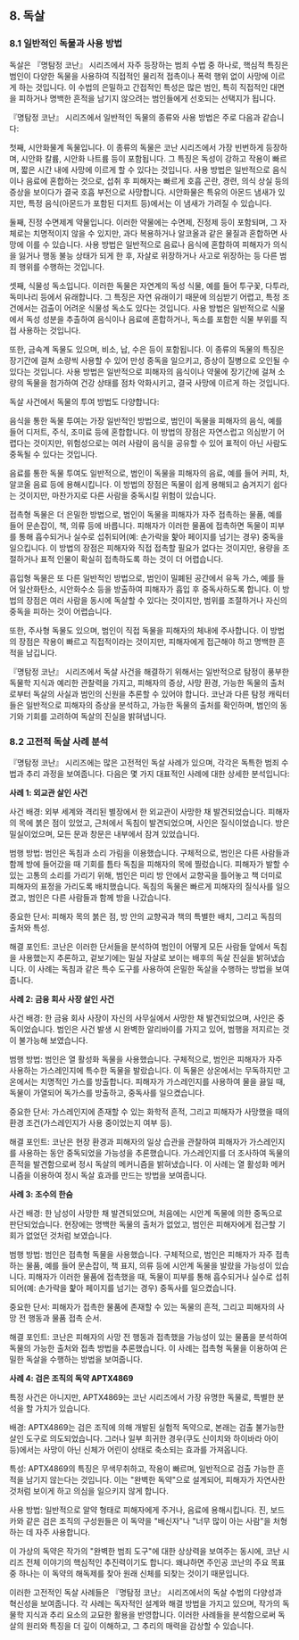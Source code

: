 ## 8. 독살

### 8.1 일반적인 독물과 사용 방법

독살은 『명탐정 코난』 시리즈에서 자주 등장하는 범죄 수법 중 하나로, 핵심적 특징은 범인이 다양한 독물을 사용하여 직접적인 물리적 접촉이나 폭력 행위 없이 사망에 이르게 하는 것입니다. 이 수법의 은밀하고 간접적인 특성은 많은 범인, 특히 직접적인 대면을 피하거나 명백한 흔적을 남기지 않으려는 범인들에게 선호되는 선택지가 됩니다.

『명탐정 코난』 시리즈에서 일반적인 독물의 종류와 사용 방법은 주로 다음과 같습니다:

첫째, 시안화물계 독물입니다. 이 종류의 독물은 코난 시리즈에서 가장 빈번하게 등장하며, 시안화 칼륨, 시안화 나트륨 등이 포함됩니다. 그 특징은 독성이 강하고 작용이 빠르며, 짧은 시간 내에 사망에 이르게 할 수 있다는 것입니다. 사용 방법은 일반적으로 음식이나 음료에 혼합하는 것으로, 섭취 후 피해자는 빠르게 호흡 곤란, 경련, 의식 상실 등의 증상을 보이다가 결국 호흡 부전으로 사망합니다. 시안화물은 특유의 아몬드 냄새가 있지만, 특정 음식(아몬드가 포함된 디저트 등)에서는 이 냄새가 가려질 수 있습니다.

둘째, 진정 수면제계 약물입니다. 이러한 약물에는 수면제, 진정제 등이 포함되며, 그 자체로는 치명적이지 않을 수 있지만, 과다 복용하거나 알코올과 같은 물질과 혼합하면 사망에 이를 수 있습니다. 사용 방법은 일반적으로 음료나 음식에 혼합하여 피해자가 의식을 잃거나 행동 불능 상태가 되게 한 후, 자살로 위장하거나 사고로 위장하는 등 다른 범죄 행위를 수행하는 것입니다.

셋째, 식물성 독소입니다. 이러한 독물은 자연계의 독성 식물, 예를 들어 투구꽃, 다투라, 독미나리 등에서 유래합니다. 그 특징은 자연 유래이기 때문에 의심받기 어렵고, 특정 조건에서는 검출이 어려운 식물성 독소도 있다는 것입니다. 사용 방법은 일반적으로 식물에서 독성 성분을 추출하여 음식이나 음료에 혼합하거나, 독소를 포함한 식물 부위를 직접 사용하는 것입니다.

또한, 금속계 독물도 있으며, 비소, 납, 수은 등이 포함됩니다. 이 종류의 독물의 특징은 장기간에 걸쳐 소량씩 사용할 수 있어 만성 중독을 일으키고, 증상이 질병으로 오인될 수 있다는 것입니다. 사용 방법은 일반적으로 피해자의 음식이나 약물에 장기간에 걸쳐 소량의 독물을 첨가하여 건강 상태를 점차 악화시키고, 결국 사망에 이르게 하는 것입니다.

독살 사건에서 독물의 투여 방법도 다양합니다:

음식을 통한 독물 투여는 가장 일반적인 방법으로, 범인이 독물을 피해자의 음식, 예를 들어 디저트, 주식, 조미료 등에 혼합합니다. 이 방법의 장점은 자연스럽고 의심받기 어렵다는 것이지만, 위험성으로는 여러 사람이 음식을 공유할 수 있어 표적이 아닌 사람도 중독될 수 있다는 것입니다.

음료를 통한 독물 투여도 일반적으로, 범인이 독물을 피해자의 음료, 예를 들어 커피, 차, 알코올 음료 등에 용해시킵니다. 이 방법의 장점은 독물이 쉽게 용해되고 숨겨지기 쉽다는 것이지만, 마찬가지로 다른 사람을 중독시킬 위험이 있습니다.

접촉형 독물은 더 은밀한 방법으로, 범인이 독물을 피해자가 자주 접촉하는 물품, 예를 들어 문손잡이, 책, 의류 등에 바릅니다. 피해자가 이러한 물품에 접촉하면 독물이 피부를 통해 흡수되거나 실수로 섭취되어(예: 손가락을 핥아 페이지를 넘기는 경우) 중독을 일으킵니다. 이 방법의 장점은 피해자와 직접 접촉할 필요가 없다는 것이지만, 용량을 조절하거나 표적 인물이 확실히 접촉하도록 하는 것이 더 어렵습니다.

흡입형 독물은 또 다른 일반적인 방법으로, 범인이 밀폐된 공간에서 유독 가스, 예를 들어 일산화탄소, 시안화수소 등을 방출하여 피해자가 흡입 후 중독사하도록 합니다. 이 방법의 장점은 여러 사람을 동시에 독살할 수 있다는 것이지만, 범위를 조절하거나 자신의 중독을 피하는 것이 어렵습니다.

또한, 주사형 독물도 있으며, 범인이 직접 독물을 피해자의 체내에 주사합니다. 이 방법의 장점은 작용이 빠르고 직접적이라는 것이지만, 피해자에게 접근해야 하고 명백한 흔적을 남깁니다.

『명탐정 코난』 시리즈에서 독살 사건을 해결하기 위해서는 일반적으로 탐정이 풍부한 독물학 지식과 예리한 관찰력을 가지고, 피해자의 증상, 사망 환경, 가능한 독물의 출처로부터 독살의 사실과 범인의 신원을 추론할 수 있어야 합니다. 코난과 다른 탐정 캐릭터들은 일반적으로 피해자의 증상을 분석하고, 가능한 독물의 출처를 확인하며, 범인의 동기와 기회를 고려하여 독살의 진실을 밝혀냅니다.

### 8.2 고전적 독살 사례 분석

『명탐정 코난』 시리즈에는 많은 고전적인 독살 사례가 있으며, 각각은 독특한 범죄 수법과 추리 과정을 보여줍니다. 다음은 몇 가지 대표적인 사례에 대한 상세한 분석입니다:

**사례 1: 외교관 살인 사건**

사건 배경: 외부 세계와 격리된 별장에서 한 외교관이 사망한 채 발견되었습니다. 피해자의 목에 붉은 점이 있었고, 근처에서 독침이 발견되었으며, 사인은 질식이었습니다. 방은 밀실이었으며, 모든 문과 창문은 내부에서 잠겨 있었습니다.

범행 방법: 범인은 독침과 소리 가림을 이용했습니다. 구체적으로, 범인은 다른 사람들과 함께 방에 들어갔을 때 기회를 틈타 독침을 피해자의 목에 찔렀습니다. 피해자가 발할 수 있는 고통의 소리를 가리기 위해, 범인은 미리 방 안에서 교향곡을 틀어놓고 책 더미로 피해자의 표정을 가리도록 배치했습니다. 독침의 독물은 빠르게 피해자의 질식사를 일으켰고, 범인은 다른 사람들과 함께 방을 나갔습니다.

중요한 단서: 피해자 목의 붉은 점, 방 안의 교향곡과 책의 특별한 배치, 그리고 독침의 출처와 특성.

해결 포인트: 코난은 이러한 단서들을 분석하여 범인이 어떻게 모든 사람들 앞에서 독침을 사용했는지 추론하고, 겉보기에는 밀실 자살로 보이는 배후의 독살 진실을 밝혀냈습니다. 이 사례는 독침과 같은 특수 도구를 사용하여 은밀한 독살을 수행하는 방법을 보여줍니다.

**사례 2: 금융 회사 사장 살인 사건**

사건 배경: 한 금융 회사 사장이 자신의 사무실에서 사망한 채 발견되었으며, 사인은 중독이었습니다. 범인은 사건 발생 시 완벽한 알리바이를 가지고 있어, 범행을 저지르는 것이 불가능해 보였습니다.

범행 방법: 범인은 열 활성화 독물을 사용했습니다. 구체적으로, 범인은 피해자가 자주 사용하는 가스레인지에 특수한 독물을 발랐습니다. 이 독물은 상온에서는 무독하지만 고온에서는 치명적인 가스를 방출합니다. 피해자가 가스레인지를 사용하여 물을 끓일 때, 독물이 가열되어 독가스를 방출하고, 중독사를 일으켰습니다.

중요한 단서: 가스레인지에 존재할 수 있는 화학적 흔적, 그리고 피해자가 사망했을 때의 환경 조건(가스레인지가 사용 중이었는지 여부 등).

해결 포인트: 코난은 현장 환경과 피해자의 일상 습관을 관찰하여 피해자가 가스레인지를 사용하는 동안 중독되었을 가능성을 추론했습니다. 가스레인지를 더 조사하여 독물의 흔적을 발견함으로써 정시 독살의 메커니즘을 밝혀냈습니다. 이 사례는 열 활성화 메커니즘을 이용하여 정시 독살 효과를 만드는 방법을 보여줍니다.

**사례 3: 조수의 한숨**

사건 배경: 한 남성이 사망한 채 발견되었으며, 처음에는 시안계 독물에 의한 중독으로 판단되었습니다. 현장에는 명백한 독물의 출처가 없었고, 범인은 피해자에게 접근할 기회가 없었던 것처럼 보였습니다.

범행 방법: 범인은 접촉형 독물을 사용했습니다. 구체적으로, 범인은 피해자가 자주 접촉하는 물품, 예를 들어 문손잡이, 책 표지, 의류 등에 시안계 독물을 발랐을 가능성이 있습니다. 피해자가 이러한 물품에 접촉했을 때, 독물이 피부를 통해 흡수되거나 실수로 섭취되어(예: 손가락을 핥아 페이지를 넘기는 경우) 중독사를 일으켰습니다.

중요한 단서: 피해자가 접촉한 물품에 존재할 수 있는 독물의 흔적, 그리고 피해자의 사망 전 행동과 물품 접촉 순서.

해결 포인트: 코난은 피해자의 사망 전 행동과 접촉했을 가능성이 있는 물품을 분석하여 독물의 가능한 출처와 접촉 방법을 추론했습니다. 이 사례는 접촉형 독물을 이용하여 은밀한 독살을 수행하는 방법을 보여줍니다.

**사례 4: 검은 조직의 독약 APTX4869**

특정 사건은 아니지만, APTX4869는 코난 시리즈에서 가장 유명한 독물로, 특별한 분석을 할 가치가 있습니다.

배경: APTX4869는 검은 조직에 의해 개발된 실험적 독약으로, 본래는 검출 불가능한 살인 도구로 의도되었습니다. 그러나 일부 희귀한 경우(쿠도 신이치와 하이바라 아이 등)에서는 사망이 아닌 신체가 어린이 상태로 축소되는 효과를 가져옵니다.

특성: APTX4869의 특징은 무색무취하고, 작용이 빠르며, 일반적으로 검출 가능한 흔적을 남기지 않는다는 것입니다. 이는 "완벽한 독약"으로 설계되어, 피해자가 자연사한 것처럼 보이게 하고 의심을 일으키지 않게 합니다.

사용 방법: 일반적으로 알약 형태로 피해자에게 주거나, 음료에 용해시킵니다. 진, 보드카와 같은 검은 조직의 구성원들은 이 독약을 "배신자"나 "너무 많이 아는 사람"을 처형하는 데 자주 사용합니다.

이 가상의 독약은 작가의 "완벽한 범죄 도구"에 대한 상상력을 보여주는 동시에, 코난 시리즈 전체 이야기의 핵심적인 추진력이기도 합니다. 왜냐하면 주인공 코난의 주요 목표 중 하나는 이 독약의 해독제를 찾아 원래 신체를 되찾는 것이기 때문입니다.

이러한 고전적인 독살 사례들은 『명탐정 코난』 시리즈에서의 독살 수법의 다양성과 혁신성을 보여줍니다. 각 사례는 독자적인 설계와 해결 방법을 가지고 있으며, 작가의 독물학 지식과 추리 요소의 교묘한 활용을 반영합니다. 이러한 사례들을 분석함으로써 독살의 원리와 특징을 더 깊이 이해하고, 그 추리의 매력을 감상할 수 있습니다.
